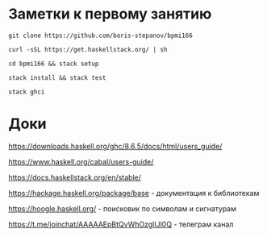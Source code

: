 # Заметки к первому занятию

 `git clone https://github.com/boris-stepanov/bpmi166`

 `curl -sSL https://get.haskellstack.org/ | sh`

 `cd bpmi166 && stack setup`

 `stack install && stack test`

 `stack ghci`

# Доки

 https://downloads.haskell.org/ghc/8.6.5/docs/html/users_guide/

 https://www.haskell.org/cabal/users-guide/

 https://docs.haskellstack.org/en/stable/

 https://hackage.haskell.org/package/base - документация к библиотекам

 https://hoogle.haskell.org/ - поисковик по символам и сигнатурам

 https://t.me/joinchat/AAAAAEpBtQvWhOzglIJl0Q - телеграм канал

